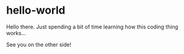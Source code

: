 # hello-world

Hello there. Just spending a bit of time learning how this coding thing works...

See you on the other side!
